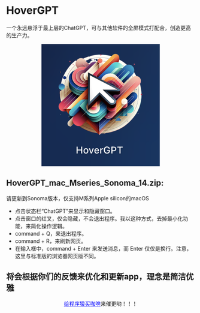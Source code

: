 # HoverGPT
 一个永远悬浮于最上层的ChatGPT，可与其他软件的全屏模式打配合，创造更高的生产力。

<div align="center">
    <img src="images/icon.png" alt="images loss">
</div>

## HoverGPT_mac_Mseries_Sonoma_14.zip:

 请更新到Sonoma版本，仅支持M系列Apple silicon的macOS
 
- 点击状态栏“ChatGPT”来显示和隐藏窗口。
- 点击窗口的红叉，仅会隐藏，不会退出程序。我以这种方式，去掉最小化功能，来简化操作逻辑。
- command + Q，来退出程序。
- command + R，来刷新网页。
- 在输入框中，command + Enter 来发送消息，而 Enter 仅仅是换行。注意，这里与标准版的浏览器网页版不同。

## 将会根据你们的反馈来优化和更新app，理念是简洁优雅

<div align="center">
    <a href="images/wx.jpg" title="你的微信支付图片链接" style="color: blue;">给程序猿买咖啡</a>来催更哟！！！
</div>

